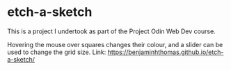 # etch-a-sketch
This is a project I undertook as part of the Project Odin Web Dev course.

Hovering the mouse over squares changes their colour, and a slider can be used to change the grid size.
Link: https://benjaminhthomas.github.io/etch-a-sketch/
